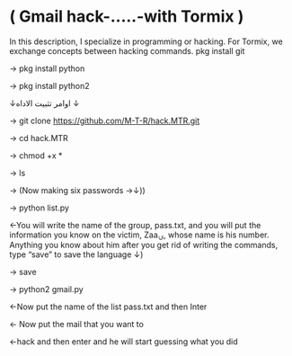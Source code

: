# ( Gmail hack-.....-with Tormix )
In this description, I specialize in programming or hacking. For Tormix, we exchange concepts between hacking commands.
pkg install git

→ pkg install python

→ pkg install python2

↓اوامر تثبيت الاداه ↓

→ git clone https://github.com/M-T-R/hack.MTR.git

→ cd hack.MTR

→ chmod +x *

→ ls

→ (Now making six passwords →↓))

→ python list.py

←You will write the name of the group, pass.txt, and you will put the information you know on the victim, Zaaۍ, whose name is his number. Anything you know about him after you get rid of writing the commands, type “save” to save the language ↓)

→ save

→ python2 gmail.py

←Now put the name of the list pass.txt and then Inter

← Now put the mail that you want to 

←hack and then enter and he will start guessing what you did
